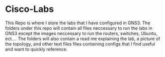 # Cisco-Labs
This Repo is where I store the labs that I have configured in GNS3. The folders under this repo will contain all files neccessary to run the labs in GNS3 except the images neccessary to run the routers, switches, Ubuntu, ect.... The folders will also contain a read me explaining the lab, a picture of the topology, and other text files files containing configs that I find useful and want to quickly reference. 
